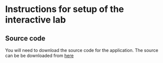 # Instructions for setup of the interactive lab

## Source code

You will need to download the source code for the application. The source can be be downloaded from [here](https://github.com/seanbarlow/training/tree/master/Azure/interactive/web-api-cosmos-devops)
